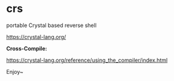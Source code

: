 # crs
 portable Crystal based reverse shell 

https://crystal-lang.org/

**Cross-Compile:**

https://crystal-lang.org/reference/using_the_compiler/index.html

Enjoy~
